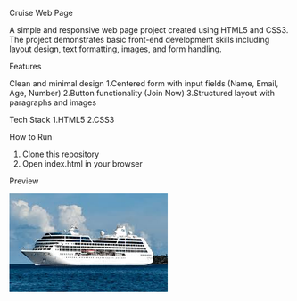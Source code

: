 Cruise Web Page

A simple and responsive web page project created using HTML5 and CSS3. The project demonstrates basic front-end development skills including layout design, text formatting, images, and form handling.

Features

Clean and minimal design
1.Centered form with input fields (Name, Email, Age, Number)
2.Button functionality (Join Now)
3.Structured layout with paragraphs and images

Tech Stack
1.HTML5
2.CSS3

How to Run
1. Clone this repository
2. Open index.html in your browser

 Preview

 
![Nautical Horizons Page](ship.jpeg)
